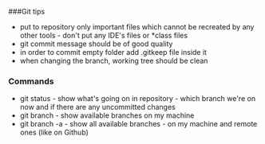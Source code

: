 ###Git tips
- put to repository only important files which cannot be recreated by any other tools - don't put any IDE's files or *class files
- git commit message should be of good quality
- in order to commit empty folder add .gitkeep file inside it
- when changing the branch, working tree should be clean

### Commands
- git status - show what's going on in repository - which branch we're on now and if there are any uncommitted changes
- git branch - show available branches on my machine
- git branch -a - show all available branches - on my machine and remote ones (like on Github)
